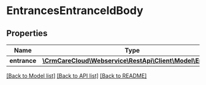 # EntrancesEntranceIdBody

## Properties
Name | Type | Description | Notes
------------ | ------------- | ------------- | -------------
**entrance** | [**\CrmCareCloud\Webservice\RestApi\Client\Model\Entrance**](Entrance.md) |  | 

[[Back to Model list]](../../README.md#documentation-for-models) [[Back to API list]](../../README.md#documentation-for-api-endpoints) [[Back to README]](../../README.md)

